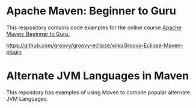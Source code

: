 # Apache Maven: Beginner to Guru

This respository contains code examples for the online course [Apache Maven: Beginner to Guru.](https://www.udemy.com/draft/2043700/?couponCode=GITHUB_REPO)

https://github.com/groovy/groovy-eclipse/wiki/Groovy-Eclipse-Maven-plugin

# Alternate JVM Languages in Maven

This repository has examples of using Maven to compile popular alternate JVM Languages.
